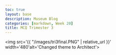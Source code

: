 ```yaml
---
toc: true
layout: base
description: Museum Blog
categories: [markdown, Week 20]
title: MCQ Trimester 3
---
```



<img src='{{ "/images/tri3final.PNG" | relative_url }}' width='480'alt='Changed theme to Architect'>

